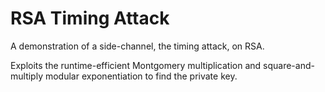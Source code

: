 # RSA Timing Attack

A demonstration of a side-channel, the timing attack, on RSA.

Exploits the runtime-efficient Montgomery multiplication and square-and-multiply modular exponentiation to find the private key.